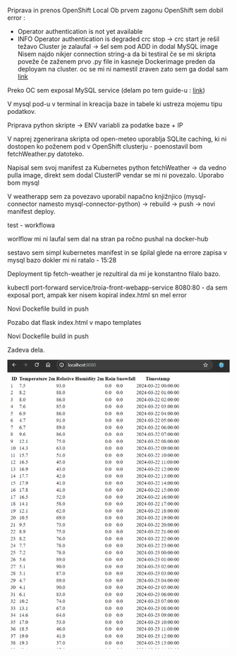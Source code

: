 Priprava in prenos OpenShift Local
Ob prvem zagonu OpenShift sem dobil error : 
- Operator authentication is not yet available
- INFO Operator authentication is degraded
crc stop -> crc start je rešil težavo
Cluster je zalaufal -> šel sem pod ADD in dodal MySQL image
Nisem najdo nikjer connection string-a da bi testiral če se mi skripta poveže če zaženem prvo .py file in kasneje Dockerimage preden da deployam na cluster. 
oc se mi ni namestil zraven zato sem ga dodal sam [link](https://stackoverflow.com/questions/67458700/how-to-solve-oc-is-not-recognized-as-an-internal-or-external-command-problem)

Preko OC sem exposal MySQL service (delam po tem guide-u : [link](https://medium.com/fnplus/creating-deploying-and-exposing-a-mysql-database-container-on-redhat-openshift-8fda5a81e1a2))

V mysql pod-u v terminal in kreacija baze in tabele ki ustreza mojemu tipu podatkov. 

Priprava python skripte -> ENV variabli za podatke baze + IP

V naprej zgenerirana skripta od open-meteo uporablja SQLite caching, ki ni dostopen ko poženem pod v OpenShift clusterju - poenostavil bom fetchWeather.py datoteko.

Napisal sem svoj manifest za Kubernetes python fetchWeather -> da vedno pulla image, direkt sem dodal ClusterIP vendar se mi ni povezalo. Uporabo bom mysql

V weatherapp sem za povezavo uporabil napačno knjižnjico (mysql-connector namesto mysql-connector-python) -> rebuild -> push -> novi manifest deploy.

test - workflowa

worlflow mi ni laufal sem dal na stran pa ročno pushal na docker-hub

sestavo sem simpl kubernetes manifest in se špilal glede na errore zapisa v mysql bazo dokler mi ni ratalo - 15:28 

Deployment tip fetch-weather je rezultiral da mi je konstantno filalo bazo. 

kubectl port-forward service/troia-front-webapp-service 8080:80 - da sem exposal port, ampak ker nisem kopiral index.html sn mel error

Novi Dockefile build in push 

Pozabo dat flask index.html v mapo templates

Novi Dockefile build in push 

Zadeva dela.

![alt text](image.png)

